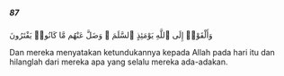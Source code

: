##### 87

<span class="ayah">وَأَلْقَوْا۟ إِلَى ٱللَّهِ يَوْمَئِذٍ ٱلسَّلَمَ ۖ وَضَلَّ عَنْهُم مَّا كَانُوا۟ يَفْتَرُونَ</span>

<span class="ayah_translation">Dan mereka menyatakan ketundukannya kepada Allah pada hari itu dan hilanglah dari mereka apa yang selalu mereka ada-adakan.</span>
